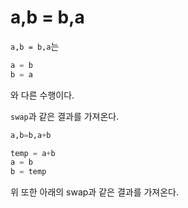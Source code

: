 # a,b = b,a

`a,b = b,a`는

```python
a = b
b = a
```

와 다른 수행이다.

`swap`과 같은 결과를 가져온다.

```python
a,b=b,a+b

temp = a+b
a = b
b = temp
```

위 또한 아래의 swap과 같은 결과를 가져온다.



